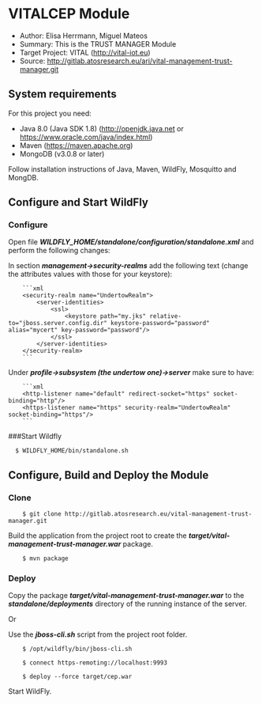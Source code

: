 # VITALCEP Module

* Author: Elisa Herrmann, Miguel Mateos
* Summary: This is the TRUST MANAGER Module
* Target Project: VITAL (<http://vital-iot.eu>)
* Source: <http://gitlab.atosresearch.eu/ari/vital-management-trust-manager.git>

## System requirements

For this project you need:

* Java 8.0 (Java SDK 1.8) (<http://openjdk.java.net> or <https://www.oracle.com/java/index.html>)
* Maven (<https://maven.apache.org>)
* MongoDB (v3.0.8 or later)

Follow installation instructions of Java, Maven, WildFly, Mosquitto and MongDB.

## Configure and Start WildFly

### Configure

Open file **_WILDFLY_HOME/standalone/configuration/standalone.xml_** and perform the following changes:

  In section **_management->security-realms_** add the following text (change the attributes values with those for your keystore):

        ```xml
        <security-realm name="UndertowRealm">
            <server-identities>
                <ssl>
                    <keystore path="my.jks" relative-to="jboss.server.config.dir" keystore-password="password" alias="mycert" key-password="password"/>
                </ssl>
            </server-identities>
        </security-realm>
        ```

  Under **_profile->subsystem (the undertow one)->server_** make sure to have:

        ```xml
        <http-listener name="default" redirect-socket="https" socket-binding="http"/>
        <https-listener name="https" security-realm="UndertowRealm" socket-binding="https"/>
        ```
  
###Start Wildfly

      $ WILDFLY_HOME/bin/standalone.sh

## Configure, Build and Deploy the Module

### Clone

        $ git clone http://gitlab.atosresearch.eu/vital-management-trust-manager.git


Build the application from the project root to create the **_target/vital-management-trust-manager.war_** package.

        $ mvn package

### Deploy

Copy the package **_target/vital-management-trust-manager.war_** to the **_standalone/deployments_** directory of the running instance of the server.

Or 

Use the **_jboss-cli.sh_** script from the project root folder.

        $ /opt/wildfly/bin/jboss-cli.sh

        $ connect https-remoting://localhost:9993

        $ deploy --force target/cep.war


Start WildFly.



